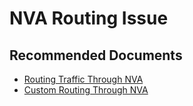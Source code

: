 <properties
  pagetitle="NVA Routing Issue"
  service=""
  resource=""
  ms.author="wellee"
  selfhelptype="Generic"
  supporttopicids="32743827"
  productpesids="16572"
  cloudenvironments="mooncake,blackforest"
  articleid="56a4d81b-0c60-4f82-a304-afc40a8aae50"
  ownershipid="CloudNet_VirtualWAN" />
# NVA Routing Issue
## **Recommended Documents**

* [Routing Traffic Through NVA](https://docs.microsoft.com/azure/virtual-wan/scenario-route-through-nva)
* [Custom Routing Through NVA](https://docs.microsoft.com/azure/virtual-wan/scenario-route-through-nvas-custom)